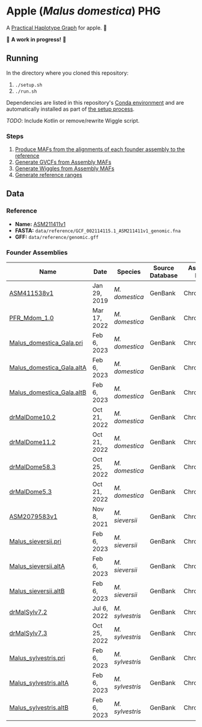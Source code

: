 # Apple (*Malus domestica*) PHG
A [Practical Haplotype Graph](https://www.maizegenetics.net/phg) for apple. 🍎

🚧 **A work in progress!** 🚧

## Running
In the directory where you cloned this repository:
1. `./setup.sh`
2. `./run.sh`

Dependencies are listed in this repository's [Conda environment](./environment.yml) and are automatically installed as part of [the setup process](./setup.sh).

*TODO*: Include Kotlin or remove/rewrite Wiggle script.

### Steps
1. [Produce MAFs from the alignments of each founder assembly to the reference](./align/align.sh)
2. [Generate GVCFs from Assembly MAFs](./gvcf/gvcf.sh)
3. [Generate Wiggles from Assembly MAFs](./wiggle/wiggle.sh)
4. [Generate reference ranges](./ref_ranges.sh)

## Data
### Reference
* **Name:** [ASM211411v1](https://www.ncbi.nlm.nih.gov/data-hub/genome/GCF_002114115.1/)
* **FASTA:** `data/reference/GCF_002114115.1_ASM211411v1_genomic.fna`
* **GFF:** `data/reference/genomic.gff`

### Founder Assemblies
| Name | Date | Species | Source Database | Assembly Level | Assembly Method | Genome Size | Genome Coverage | Sequencing Technology | File |
| --- | --- | --- | --- | --- | --- | --- | --- | --- | --- |
| [ASM411538v1](https://www.ncbi.nlm.nih.gov/data-hub/genome/GCA_004115385.1/) | Jan 29, 2019 | *M. domestica* | GenBank | Chromosome | FALCON v. 0.4 | 660.5 Mb | 100.0x | PacBio RSII | `data/assemblies/GCA_004115385.1_ASM411538v1_genomic.fna` |
| [PFR_Mdom_1.0](https://www.ncbi.nlm.nih.gov/data-hub/genome/GCA_022606005.1/) | Mar 17, 2022 | *M. domestica* | GenBank | Chromosome |     MaSuRCA v. 1.0 | 754.7 Mb | 200.0x | Illumina HiSeq; PacBio RSII | `data/assemblies/GCA_022606005.1_PFR_Mdom_1.0_genomic.fna` |
| [Malus_domestica_Gala.pri](https://www.ncbi.nlm.nih.gov/data-hub/genome/GCA_028456005.1/) | Feb 6, 2023 | *M. domestica* | GenBank | Chromosome | DeNovaMAGIC v. 3 | 652.4 Mb | 707.0x | Illumina | `data/assemblies/GCA_028456005.1_Malus_domestica_Gala.pri_genomic.fna` |
| [Malus_domestica_Gala.altA](https://www.ncbi.nlm.nih.gov/data-hub/genome/GCA_028456015.1/) | Feb 6, 2023 | *M. domestica* | GenBank | Chromosome | DeNovaMAGIC v. 3 | 657.7 Mb | 707.0x | Illumina |  `data/assemblies/GCA_028456015.1_Malus_domestica_Gala.altA_genomic.fna` |
| [Malus_domestica_Gala.altB](https://www.ncbi.nlm.nih.gov/data-hub/genome/GCA_028456065.1/) | Feb 6, 2023 | *M. domestica* | GenBank | Chromosome | DeNovaMAGIC v. 3 | 577.2 Mb | 707.0x | Illumina |  `data/assemblies/GCA_028456065.1_Malus_domestica_Gala.altB_genomic.fna` |
| [drMalDome10.2](https://www.ncbi.nlm.nih.gov/data-hub/genome/GCA_916050505.2/) | Oct 21, 2022 | *M. domestica* | GenBank | Chromosome | various | 648.2 Mb | 31.0x | PacBio,Illumina,Arima | `data/assemblies/GCA_916050505.2_drMalDome10.2_genomic.fna` |
| [drMalDome11.2](https://www.ncbi.nlm.nih.gov/data-hub/genome/GCA_916612005.2/) | Oct 21, 2022 | *M. domestica* | GenBank | Chromosome | various | 652.8 Mb | 42.0x | PacBio,Illumina,Arima | `data/assemblies/GCA_916612005.2_drMalDome11.2_genomic.fna` |
| [drMalDome58.3](https://www.ncbi.nlm.nih.gov/data-hub/genome/GCA_916615275.3/) | Oct 25, 2022 | *M. domestica* | GenBank | Chromosome | various | 642.6 Mb | 24.0x | PacBio,Illumina,Arima2 | `data/assemblies/GCA_916615275.3_drMalDome58.3_genomic.fna` |
| [drMalDome5.3](https://www.ncbi.nlm.nih.gov/data-hub/genome/GCA_916615385.2/) | Oct 21, 2022 | *M. domestica* | GenBank | Chromosome | various | 646.8 Mb | 25.0x | PacBio,Illumina,Arima | `data/assemblies/GCA_916615385.2_drMalDome5.3_genomic.fna` |
| [ASM2079583v1](https://www.ncbi.nlm.nih.gov/data-hub/genome/GCA_020795835.1/) | Nov 8, 2021 | *M. sieversii* | GenBank | Chromosome | String graph v. 1 | 682.9 Mb | 149.1x | Nanopore | `data/assemblies/GCA_020795835.1_ASM2079583v1_genomic.fna` |
| [Malus_sieversii.pri](https://www.ncbi.nlm.nih.gov/data-hub/genome/GCA_028456125.1/) | Feb 6, 2023 | *M. sieversii* | GenBank | Chromosome | DeNovaMAGIC v. 3 | 667.7 Mb | 780.0x | Illumina | `data/assemblies/GCA_028456125.1_Malus_sieversii.pri_genomic.fna` |
| [Malus_sieversii.altA](https://www.ncbi.nlm.nih.gov/data-hub/genome/GCA_028456135.1/) | Feb 6, 2023 | *M. sieversii* | GenBank | Chromosome | DeNovaMAGIC v. 3 | 653.6 Mb | 780.0x | Illumina | `data/assemblies/GCA_028456135.1_Malus_sieversii.altA_genomic.fna` |
| [Malus_sieversii.altB](https://www.ncbi.nlm.nih.gov/data-hub/genome/GCA_028456155.1/) | Feb 6, 2023 | *M. sieversii* | GenBank | Chromosome | DeNovaMAGIC v. 3 | 612.2 Mb | 780.0x | Illumina | `data/assemblies/GCA_028456155.1_Malus_sieversii.altB_genomic.fna` |
| [drMalSylv7.2](https://www.ncbi.nlm.nih.gov/data-hub/genome/GCF_916048215.2/) | Jul 6, 2022 | *M. sylvestris* | GenBank | Chromosome | See comment on NCBI | 641 Mb | 25.0x | See comment on NCBI | `data/assemblies/GCF_916048215.2_drMalSylv7.2_genomic.fna` |
| [drMalSylv7.3](https://www.ncbi.nlm.nih.gov/data-hub/genome/GCA_916048215.3/) | Oct 25, 2022 | *M. sylvestris* | GenBank | Chromosome | various | 641 Mb | 25.0x | PacBio,Illumina,Arima | `data/assemblies/GCA_916048215.3_drMalSylv7.3_genomic.fna` |
| [Malus_sylvestris.pri](https://www.ncbi.nlm.nih.gov/data-hub/genome/GCA_028456055.1/) | Feb 6, 2023 | *M. sylvestris* | GenBank | Chromosome | DeNovaMAGIC v. 3 | 661 Mb | 623.0x | Illumina | `data/assemblies/GCA_028456055.1_Malus_sylvestris.pri_genomic.fna` |
| [Malus_sylvestris.altA](https://www.ncbi.nlm.nih.gov/data-hub/genome/GCA_028456085.1/) | Feb 6, 2023 | *M. sylvestris* | GenBank | Chromosome | DeNovaMAGIC v. 3 | 627.6 Mb | 623.0x | Illumina | `data/assemblies/GCA_028456085.1_Malus_sylvestris.altA_genomic.fna` |
| [Malus_sylvestris.altB](https://www.ncbi.nlm.nih.gov/data-hub/genome/GCA_028456105.1/) | Feb 6, 2023 | *M. sylvestris* | GenBank | Chromosome | DeNovaMAGIC v. 3 | 601.4 Mb | 623.0x | Illumina | `data/assemblies/GCA_028456105.1_Malus_sylvestris.altB_genomic.fna` |
